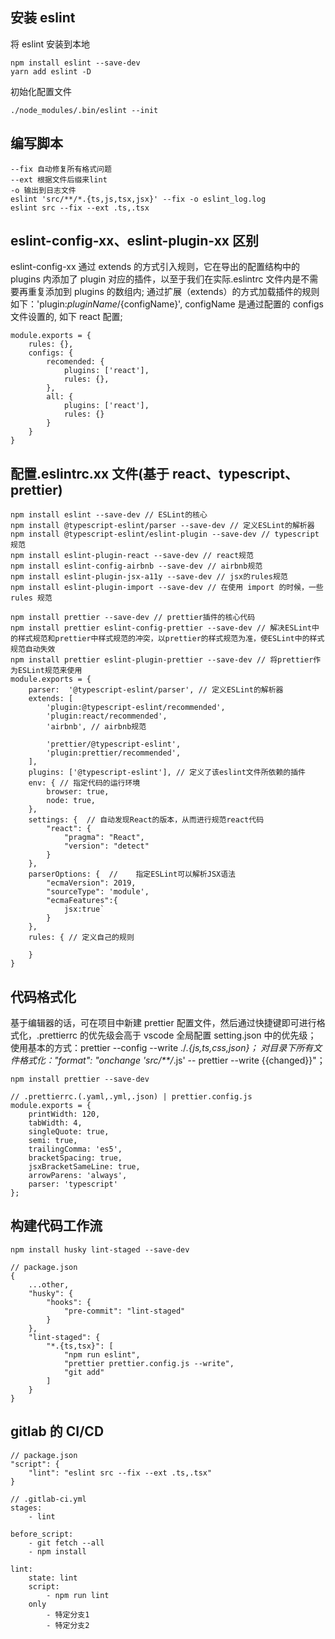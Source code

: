 ## 安装 eslint

将 eslint 安装到本地

```
npm install eslint --save-dev
yarn add eslint -D
```

初始化配置文件

```
./node_modules/.bin/eslint --init
```

## 编写脚本

```
--fix 自动修复所有格式问题
--ext 根据文件后缀来lint
-o 输出到日志文件
eslint 'src/**/*.{ts,js,tsx,jsx}' --fix -o eslint_log.log
eslint src --fix --ext .ts,.tsx
```

## eslint-config-xx、eslint-plugin-xx 区别

eslint-config-xx 通过 extends 的方式引入规则，它在导出的配置结构中的 plugins 内添加了 plugin 对应的插件，以至于我们在实际.eslintrc 文件内是不需要再重复添加到 plugins 的数组内;
通过扩展（extends）的方式加载插件的规则如下：'plugin:${pluginName}/${configName}', configName 是通过配置的 configs 文件设置的, 如下 react 配置;

```
module.exports = {
    rules: {},
    configs: {
        recomended: {
            plugins: ['react'],
            rules: {},
        },
        all: {
            plugins: ['react'],
            rules: {}
        }
    }
}
```

## 配置.eslintrc.xx 文件(基于 react、typescript、prettier)

```
npm install eslint --save-dev // ESLint的核心
npm install @typescript-eslint/parser --save-dev // 定义ESLint的解析器
npm install @typescript-eslint/eslint-plugin --save-dev // typescript规范
npm install eslint-plugin-react --save-dev // react规范
npm install eslint-config-airbnb --save-dev // airbnb规范
npm install eslint-plugin-jsx-a11y --save-dev // jsx的rules规范
npm install eslint-plugin-import --save-dev // 在使用 import 的时候，一些 rules 规范

npm install prettier --save-dev // prettier插件的核心代码
npm install prettier eslint-config-prettier --save-dev // 解决ESLint中的样式规范和prettier中样式规范的冲突，以prettier的样式规范为准，使ESLint中的样式规范自动失效
npm install prettier eslint-plugin-prettier --save-dev // 将prettier作为ESLint规范来使用
module.exports = {
    parser:  '@typescript-eslint/parser', // 定义ESLint的解析器
    extends: [
        'plugin:@typescript-eslint/recommended',
        'plugin:react/recommended',
        'airbnb', // airbnb规范

        'prettier/@typescript-eslint',
        'plugin:prettier/recommended',
    ],
    plugins: ['@typescript-eslint'], // 定义了该eslint文件所依赖的插件
    env: { // 指定代码的运行环境
        browser: true,
        node: true,
    },
    settings: {  // 自动发现React的版本，从而进行规范react代码
        "react": {
            "pragma": "React",
            "version": "detect"
        }
    },
    parserOptions: {  //    指定ESLint可以解析JSX语法
        "ecmaVersion": 2019,
        "sourceType": 'module',
        "ecmaFeatures":{
            jsx:true`
        }
    },
    rules: { // 定义自己的规则

    }
}

```

## 代码格式化

基于编辑器的话，可在项目中新建 prettier 配置文件，然后通过快捷键即可进行格式化，.prettierrc 的优先级会高于 vscode 全局配置 setting.json 中的优先级；
使用基本的方式：prettier --config --write ./_.{js,ts,css,json}；
对目录下所有文件格式化："format": "onchange 'src/\*\*/_.js' -- prettier --write {{changed}}"；

```
npm install prettier --save-dev

// .prettierrc.(.yaml,.yml,.json) | prettier.config.js
module.exports = {
    printWidth: 120,
    tabWidth: 4,
    singleQuote: true,
    semi: true,
    trailingComma: 'es5',
    bracketSpacing: true,
    jsxBracketSameLine: true,
    arrowParens: 'always',
    parser: 'typescript'
};
```

## 构建代码工作流

```
npm install husky lint-staged --save-dev

// package.json
{
    ...other,
    "husky": {
        "hooks": {
            "pre-commit": "lint-staged"
        }
    },
    "lint-staged": {
        "*.{ts,tsx}": [
            "npm run eslint",
            "prettier prettier.config.js --write",
            "git add"
        ]
    }
}
```

## gitlab 的 CI/CD

```
// package.json
"script": {
    "lint": "eslint src --fix --ext .ts,.tsx"
}

// .gitlab-ci.yml
stages:
    - lint

before_script:
    - git fetch --all
    - npm install

lint:
    state: lint
    script:
        - npm run lint
    only
        - 特定分支1
        - 特定分支2
```
